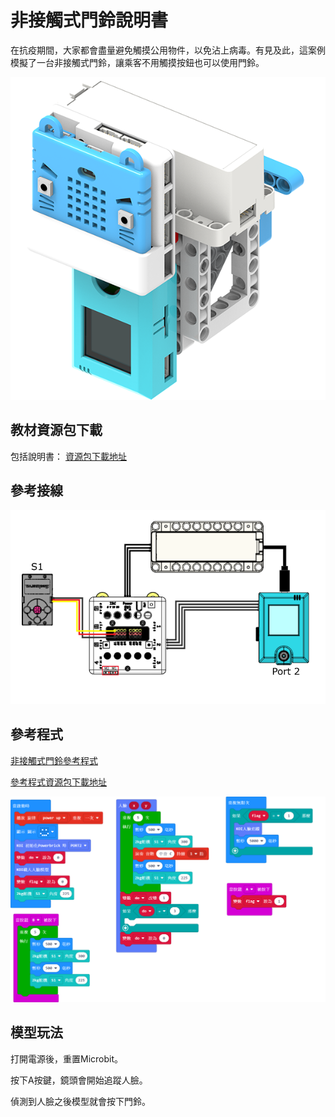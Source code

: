 # 非接觸式門鈴說明書

在抗疫期間，大家都會盡量避免觸摸公用物件，以免沾上病毒。有見及此，這案例模擬了一台非接觸式門鈴，讓乘客不用觸摸按鈕也可以使用門鈴。

![](../../images/bell.png)

## 教材資源包下載

包括說明書： [資源包下載地址](https://bit.ly/AIHealthCareSetBuildingGuide)

## 參考接線

![](./images/bellcon.png)

## 參考程式

[非接觸式門鈴參考程式](https://makecode.microbit.org/_JgMWAaiD3Y4c)

[參考程式資源包下載地址](https://bit.ly/AIHealthCareSetHex)

![](./images/bellcode.png)

## 模型玩法

打開電源後，重置Microbit。

按下A按鍵，鏡頭會開始追蹤人臉。

偵測到人臉之後模型就會按下門鈴。





